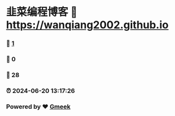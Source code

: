 # 韭菜编程博客 :link: https://wanqiang2002.github.io 
### :page_facing_up: [1](https://wanqiang2002.github.io/tag.html) 
### :speech_balloon: 0 
### :hibiscus: 28 
### :alarm_clock: 2024-06-20 13:17:26 
### Powered by :heart: [Gmeek](https://github.com/Meekdai/Gmeek)
